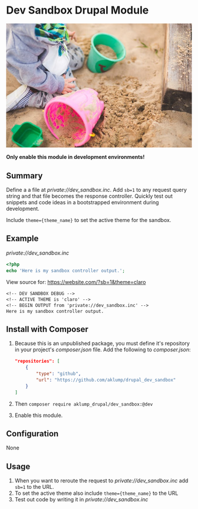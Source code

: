 # Dev Sandbox Drupal Module

![sandbox](images/sandbox.jpg)

**Only enable this module in development environments!**

## Summary

Define a a file at _private://dev_sandbox.inc_. Add `sb=1` to any request query string and that file becomes the response controller. Quickly test out snippets and code ideas in a bootstrapped environment during development.

Include `theme={theme_name}` to set the active theme for the sandbox.

## Example

_private://dev_sandbox.inc_

```php
<?php
echo 'Here is my sandbox controller output.';
```

View source for: https://website.com/?sb=1&theme=claro

```text
<!-- DEV SANDBOX DEBUG -->
<!-- ACTIVE THEME is 'claro' -->
<!-- BEGIN OUTPUT from 'private://dev_sandbox.inc' -->
Here is my sandbox controller output.
```

## Install with Composer

1. Because this is an unpublished package, you must define it's repository in your project's _composer.json_ file. Add the following to _composer.json_:

    ```json
    "repositories": [
        {
            "type": "github",
            "url": "https://github.com/aklump/drupal_dev_sandbox"
        }
    ]
    ```

1. Then `composer require aklump_drupal/dev_sandbox:@dev`    

5. Enable this module.

## Configuration

None

## Usage

1. When you want to reroute the request to _private://dev_sandbox.inc_ add `sb=1` to the URL.
2. To set the active theme also include `theme={theme_name}` to the URL
3. Test out code by writing it in _private://dev_sandbox.inc_
